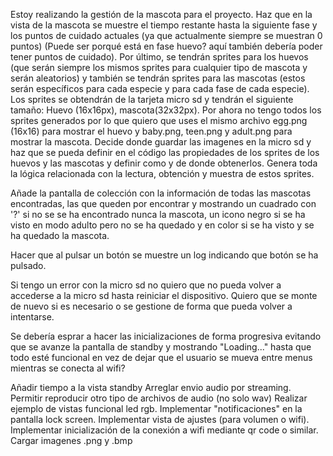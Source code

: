 
Estoy realizando la gestión de la mascota para el proyecto. Haz que en la vista de la mascota se muestre el tiempo restante hasta la siguiente fase y los puntos de cuidado actuales (ya que actualmente siempre se muestran 0 puntos) (Puede ser porqué está en fase huevo? aquí también debería poder tener puntos de cuidado).
Por último, se tendrán sprites para los huevos (que serán siempre los mismos sprites para cualquier tipo de mascota y serán aleatorios) y también se tendrán sprites para las mascotas (estos serán específicos para cada especie y para cada fase de cada especie).
Los sprites se obtendrán de la tarjeta micro sd y tendrán el siguiente tamaño: Huevo (16x16px), mascota(32x32px).
Por ahora no tengo todos los sprites generados por lo que quiero que uses el mismo archivo egg.png (16x16) para mostrar el huevo y baby.png, teen.png y adult.png para mostrar la mascota.
Decide donde guardar las imagenes en la micro sd y haz que se pueda definir en el código las propiedades de los sprites de los huevos y las mascotas y definir como y de donde obtenerlos.
Genera toda la lógica relacionada con la lectura, obtención y muestra de estos sprites.

Añade la pantalla de colección con la información de todas las mascotas encontradas, las que queden por encontrar y mostrando un cuadrado con '?' si no se se ha encontrado nunca la mascota, un icono negro si se ha visto en modo adulto pero no se ha quedado y en color si se ha visto y se ha quedado la mascota.


Hacer que al pulsar un botón se muestre un log indicando que botón se ha pulsado.

Si tengo un error con la micro sd no quiero que no pueda volver a accederse a la micro sd hasta reiniciar el dispositivo. Quiero que se monte de nuevo si es necesario o se gestione de forma que pueda volver a intentarse.

Se debería esprar a hacer las inicializaciones de forma progresiva evitando que se avanze la pantalla de standby y mostrando "Loading..." hasta que todo esté funcional en vez de dejar que el usuario se mueva entre menus mientras se conecta al wifi?

Añadir tiempo a la vista standby
Arreglar envio audio por streaming.
Permitir reproducir otro tipo de archivos de audio (no solo wav)
Realizar ejemplo de vistas funcional led rgb.
Implementar "notificaciones" en la pantalla lock screen.
Implementar vista de ajustes (para volumen o wifi).
Implementar inicialización de la conexión a wifi mediante qr code o similar.
Cargar imagenes .png y .bmp